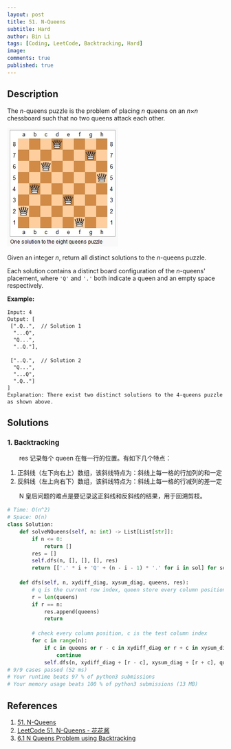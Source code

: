 ```yaml
---
layout: post
title: 51. N-Queens
subtitle: Hard
author: Bin Li
tags: [Coding, LeetCode, Backtracking, Hard]
image: 
comments: true
published: true
---
```


## Description

The *n*-queens puzzle is the problem of placing *n* queens on an *n*×*n* chessboard such that no two queens attack each other.

![](/img/media/15634559500760.jpg)

Given an integer *n*, return all distinct solutions to the *n*-queens puzzle.

Each solution contains a distinct board configuration of the *n*-queens' placement, where `'Q'` and `'.'` both indicate a queen and an empty space respectively.

**Example:**

```
Input: 4
Output: [
 [".Q..",  // Solution 1
  "...Q",
  "Q...",
  "..Q."],

 ["..Q.",  // Solution 2
  "Q...",
  "...Q",
  ".Q.."]
]
Explanation: There exist two distinct solutions to the 4-queens puzzle as shown above.
```

## Solutions
### 1. Backtracking
　　res 记录每个 queen 在每一行的位置。有如下几个特点：
1. 正斜线（左下向右上）数组，该斜线特点为：斜线上每一格的行加列的和一定
2. 反斜线（左上向右下）数组，该斜线特点为：斜线上每一格的行减列的差一定

　　N 皇后问题的难点是要记录这正斜线和反斜线的结果，用于回溯剪枝。

```python
# Time: O(n^2)
# Space: O(n)
class Solution:
    def solveNQueens(self, n: int) -> List[List[str]]:
        if n <= 0:
            return []
        res = []
        self.dfs(n, [], [], [], res)
        return [['.' * i + 'Q' + (n - i - 1) * '.' for i in sol] for sol in res]
    
    def dfs(self, n, xydiff_diag, xysum_diag, queens, res):
        # q is the current row index, queen store every column position of a queen
        r = len(queens)
        if r == n:
            res.append(queens)
            return
        
        # check every column position, c is the test column index
        for c in range(n):
            if c in queens or r - c in xydiff_diag or r + c in xysum_diag:
                continue
            self.dfs(n, xydiff_diag + [r - c], xysum_diag + [r + c], queens + [c], res)
# 9/9 cases passed (52 ms)
# Your runtime beats 97 % of python3 submissions
# Your memory usage beats 100 % of python3 submissions (13 MB)
```

## References
1. [51. N-Queens](https://leetcode.com/problems/n-queens/)
2. [LeetCode 51. N-Queens - 花花酱](https://www.youtube.com/watch?v=Xa-yETqFNEQ)
3. [6.1 N Queens Problem using Backtracking](https://www.youtube.com/watch?v=xFv_Hl4B83A)